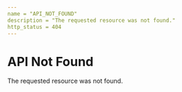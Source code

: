 ```yaml
---
name = "API_NOT_FOUND"
description = "The requested resource was not found."
http_status = 404
---
```


# API Not Found

The requested resource was not found.
